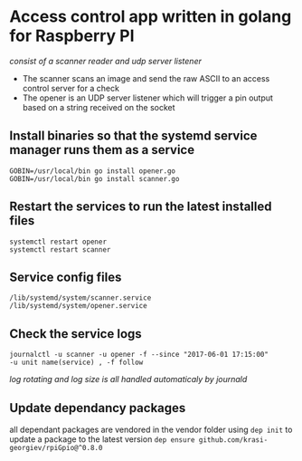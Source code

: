 # Access control app written in golang for Raspberry PI
*consist of a scanner reader and udp server listener* 
  * The scanner scans an image and send the raw ASCII to an access control server for a check 
  * The opener is an UDP server listener which will trigger a pin output based on a string received on the socket

## Install binaries so that the systemd service manager runs them as a service
	GOBIN=/usr/local/bin go install opener.go
	GOBIN=/usr/local/bin go install scanner.go
## Restart the services to run the latest installed files
``` 
systemctl restart opener
systemctl restart scanner
``` 

## Service config files
``` 
/lib/systemd/system/scanner.service
/lib/systemd/system/opener.service
``` 

## Check the service logs

```
journalctl -u scanner -u opener -f --since "2017-06-01 17:15:00"
-u unit name(service) , -f follow
```
*log rotating and log size is all handled automaticaly by journald*

## Update dependancy packages
all dependant packages are vendored in the vendor folder using
`dep init`
to update a package to the latest version
`dep ensure github.com/krasi-georgiev/rpiGpio@^0.8.0`

